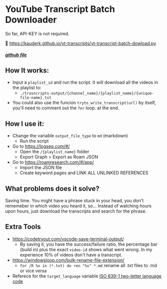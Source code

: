 # YouTube Transcript Batch Downloader
So far, API-KEY is not required.

📄 https://kauderk.github.io/yt-transcripts/yt-transcript-batch-dowload.py
##### [github file](https://github.com/kauderk/kauderk.github.io/blob/main/yt-transcripts/yt-transcript-batch-dowload.py)

## How It works:
- Input a `playlist_id` and run the script. It will download all the videos in the playlist to:
    - `./trasncripts-output/{channel_name}/{playlist_name}/{unique-file-name}.txt`
- You could also use the funcion `tryto_write_transcript(url)` by itself, you'll need to comment out the `for` loop. at the end.

## How I use it:
- Change the variable `output_file_type` to `md` (markdown)
    - Run the script 
- Go to https://logseq.com/#/
    - Open the `/{playlist_name}` folder
    - Export Graph > Export as Roam JSON
- Go to https://roamresearch.com/#/app/
    - Import the JSON file
    - Create keyword pages and LINK ALL UNLINKED REFERENCES

## What problems does it solve?
Saving time. You might have a phrase stuck in your head, you don't rememeber in which video you heard it, so... Instead of watching hours upon hours, just download the transcripts and search for the phrase.

## Extra Tools
- https://codetryout.com/vscode-save-terminal-output/
    - By saving it, you have the success/failure ratio, the percentage bar (build in) plus the exact `video-id` shows what went wrong. In my experience 10% of videos don't have a transcript.
- https://windowsloop.com/bulk-rename-file-extension/
    - `for /R %x in (*.txt) do ren "%x" *.md` rename all .txt files to .md or vice versa 
- Referece for the `target_language` variable [ISO 639-1 two-letter language code](http://www.loc.gov/standards/iso639-2/php/code_list.php)
